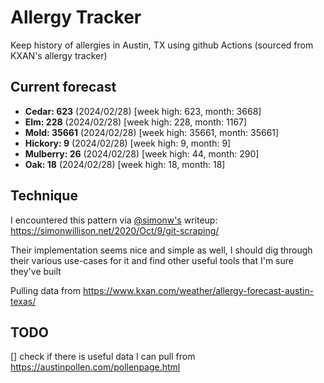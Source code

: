 # Allergy Tracker

Keep history of allergies in Austin, TX using github Actions (sourced from KXAN's allergy tracker)

## Current forecast
<!-- INJECT FORECAST -->
- **Cedar: 623** (2024/02/28)  [week high: 623, month: 3668]
- **Elm: 228** (2024/02/28)  [week high: 228, month: 1167]
- **Mold: 35661** (2024/02/28)  [week high: 35661, month: 35661]
- **Hickory: 9** (2024/02/28)  [week high: 9, month: 9]
- **Mulberry: 26** (2024/02/28)  [week high: 44, month: 290]
- **Oak: 18** (2024/02/28)  [week high: 18, month: 18]
<!-- END INJECT FORECAST -->

## Technique

I encountered this pattern via [@simonw's](https://github.com/simonw) writeup: https://simonwillison.net/2020/Oct/9/git-scraping/

Their implementation seems nice and simple as well, I should dig through their various use-cases for it and find other useful tools that I'm sure they've built

Pulling data from https://www.kxan.com/weather/allergy-forecast-austin-texas/

## TODO

[] check if there is useful data I can pull from https://austinpollen.com/pollenpage.html
